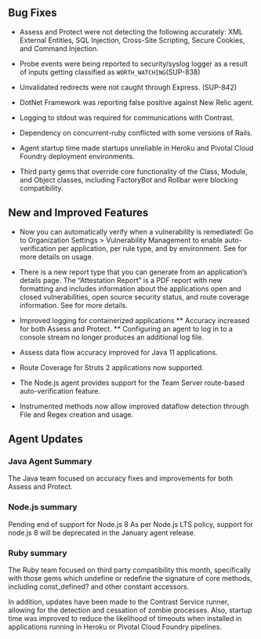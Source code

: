 <!--
title: "Contrast 3.6.11 - December 2019"
description: "Contrast 3.6.11 December 2019"
tags: "3.6.11 December Release Notes"
-->

## Bug Fixes

* Assess and Protect were not detecting the following accurately: XML External Entities, SQL Injection, Cross-Site Scripting, Secure Cookies, and Command Injection.

* Probe events were being reported to security/syslog logger as a result of inputs getting classified as `WORTH_WATCHING`(SUP-838)  

* Unvalidated redirects were not caught through Express. (SUP-842) 

* DotNet Framework was reporting false positive against New Relic agent.

* Logging to stdout was required for communications with Contrast.

* Dependency on concurrent-ruby conflicted with some versions of Rails.

* Agent startup time made startups unreliable in Heroku and Pivotal Cloud Foundry deployment environments.

* Third party gems that override core functionality of the Class, Module, and Object classes, including FactoryBot and Rollbar were blocking compatibility.

## New and Improved Features

* Now you can automatically verify when a vulnerability is remediated! Go to Organization Settings >  Vulnerability Management to enable auto-verification per application, per rule type, and by environment. See <link to RBAV docs> for more details on usage. 

* There is a new report type that you can generate from an application’s details page. The “Attestation Report” is a PDF report with new formatting and includes information about the applications open and closed vulnerabilities, open source security status, and route coverage information. See <link to Attestation docs page> for more details. 

* Improved logging for containerized applications
** Accuracy increased for both Assess and Protect. 
** Configuring an agent to log in to a console stream no longer produces an additional log file. 

* Assess data flow accuracy improved for Java 11 applications. 

* Route Coverage for Struts 2 applications now supported. 

* The Node.js agent provides support for the Team Server route-based auto-verification feature.

* Instrumented methods now allow improved dataflow detection through File and Regex creation and usage.



## Agent Updates

### Java Agent Summary

The Java team focused on accuracy fixes and improvements for both Assess and Protect.

### Node.js summary 

Pending end of support for Node.js 8 As per Node.js LTS policy, support for node.js 8 will be deprecated in the January agent release.

### Ruby summary 

The Ruby team focused on third party compatibility this month, specifically with those gems which undefine or redefine the signature of core methods, including const_defined? and other constant accessors. 

In addition, updates have been made to the Contrast Service runner, allowing for the detection and cessation of zombie processes. Also, startup time was improved to reduce the likelihood of timeouts when installed in applications running in Heroku or Pivotal Cloud Foundry pipelines.

